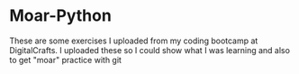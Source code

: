 # Moar-Python
These are some exercises I uploaded from my coding bootcamp at DigitalCrafts.
I uploaded these so I could show what I was learning and also to get "moar" practice with git
